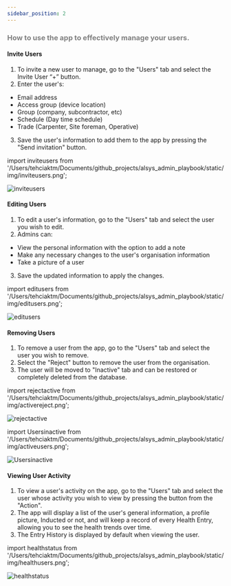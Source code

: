 ```yaml
---
sidebar_position: 2
---
```




### <font color="gray">How to use the app to effectively manage your users.</font>

#### Invite Users
1. To invite a new user to manage, go to the "Users" tab and select the Invite User “+” button.
2. Enter the user's:
* Email address
* Access group (device location)
* Group (company, subcontractor, etc)
* Schedule (Day time schedule)
* Trade (Carpenter, Site foreman, Operative)
3. Save the user's information to add them to the app by pressing the "Send invitation" button.

import inviteusers from '/Users/tehciaktm/Documents/github_projects/alsys_admin_playbook/static/img/inviteusers.png';

<img src={inviteusers} alt="inviteusers" />

#### Editing Users
1. To edit a user's information, go to the "Users" tab and select the user you wish to edit.
2. Admins can:
* View the personal information with the option to add a note
* Make any necessary changes to the user's organisation information
* Take a picture of a user
3. Save the updated information to apply the changes.

import editusers from '/Users/tehciaktm/Documents/github_projects/alsys_admin_playbook/static/img/editusers.png';

<img src={editusers} alt="editusers" />

#### Removing Users
1. To remove a user from the app, go to the "Users" tab and select the user you wish to remove.
2. Select the "Reject" button to remove the user from the organisation.
3. The user will be moved to "Inactive" tab and can be restored or completely deleted from the database.

import rejectactive from '/Users/tehciaktm/Documents/github_projects/alsys_admin_playbook/static/img/activereject.png';

<img src={rejectactive} alt="rejectactive" />

import Usersinactive from '/Users/tehciaktm/Documents/github_projects/alsys_admin_playbook/static/img/activeusers.png';

<img src={Usersinactive} alt="Usersinactive" />

#### Viewing User Activity
1. To view a user's activity on the app, go to the "Users" tab and select the user whose activity you wish to view by pressing the button from the "Action".
2. The app will display a list of the user's general information, a profile picture, Inducted or not, and will keep a record of every Health Entry, allowing you to see the health trends over time.
3. The Entry History is displayed by default when viewing the user.

import healthstatus from '/Users/tehciaktm/Documents/github_projects/alsys_admin_playbook/static/img/healthusers.png';

<img src={healthstatus} alt="healthstatus" />






